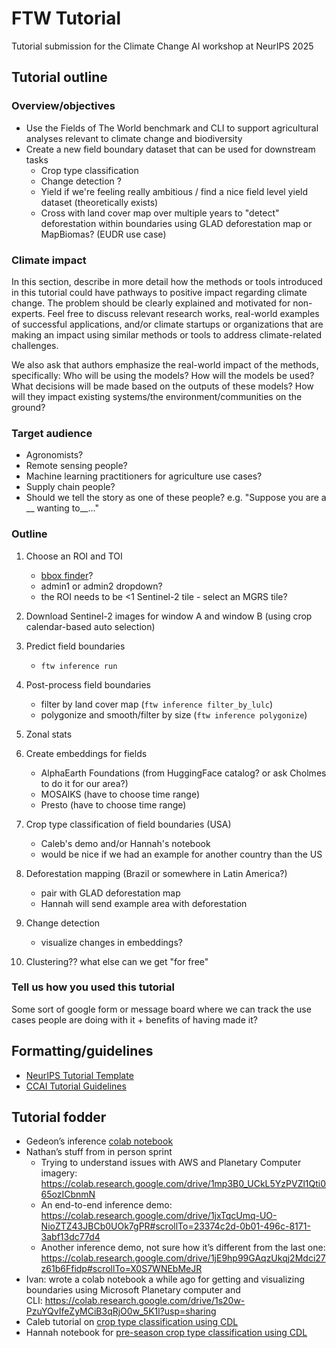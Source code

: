 # FTW Tutorial
Tutorial submission for the Climate Change AI workshop at NeurIPS 2025

## Tutorial outline
### Overview/objectives
- Use the Fields of The World benchmark and CLI to support agricultural analyses relevant to climate change and biodiversity
- Create a new field boundary dataset that can be used for downstream tasks
  - Crop type classification
  - Change detection ?
  - Yield if we're feeling really ambitious / find a nice field level yield dataset (theoretically exists)
  - Cross with land cover map over multiple years to "detect" deforestation within boundaries using GLAD deforestation map or MapBiomas? (EUDR use case)

### Climate impact
In this section, describe in more detail how the methods or tools introduced in this tutorial could have pathways to positive impact regarding climate change. The problem should be clearly explained and motivated for non-experts. Feel free to discuss relevant research works, real-world examples of successful applications, and/or climate startups or organizations that are making an impact using similar methods or tools to address climate-related challenges.

We also ask that authors emphasize the real-world impact of the methods, specifically: Who will be using the models? How will the models be used? What decisions will be made based on the outputs of these models? How will they impact existing systems/the environment/communities on the ground?

### Target audience
- Agronomists?
- Remote sensing people?
- Machine learning practitioners for agriculture use cases?
- Supply chain people?
- Should we tell the story as one of these people? e.g. "Suppose you are a \__ wanting to\__..."

### Outline
1. Choose an ROI and TOI
    - [bbox finder](https://bboxfinder.com/#0.000000,0.000000,0.000000,0.000000)?
    - admin1 or admin2 dropdown?
    - the ROI needs to be <1 Sentinel-2 tile - select an MGRS tile?

2. Download Sentinel-2 images for window A and window B (using crop calendar-based auto selection)
   
4. Predict field boundaries
    - `ftw inference run`
  
4. Post-process field boundaries
    - filter by land cover map (`ftw inference filter_by_lulc`)
    - polygonize and smooth/filter by size (`ftw inference polygonize`)

5. Zonal stats
  
6. Create embeddings for fields
    - AlphaEarth Foundations (from HuggingFace catalog? or ask Cholmes to do it for our  area?)
    - MOSAIKS (have to choose time range)
    - Presto (have to choose time range)
  
7. Crop type classification of field boundaries (USA)
    - Caleb's demo and/or Hannah's notebook
    - would be nice if we had an example for another country than the US
  
8. Deforestation mapping (Brazil or somewhere in Latin America?)
    - pair with GLAD deforestation map
    - Hannah will send example area with deforestation
  
9. Change detection
    - visualize changes in embeddings?
  
10. Clustering?? what else can we get "for free"

### Tell us how you used this tutorial
Some sort of google form or message board where we can track the use cases people are doing with it + benefits of having made it?

## Formatting/guidelines
- [NeurIPS Tutorial Template](https://colab.research.google.com/drive/16OJ1ihddpC5rwUaAv7KZnRO7L0miypE5?usp=sharing)
- [CCAI Tutorial Guidelines](https://docs.google.com/document/d/1Yb_L_yasBnzxuRPHe3FiGaChk3BgQ8UVSHGt-75F_OA/edit?tab=t.0)

## Tutorial fodder
- Gedeon’s inference [colab notebook](https://colab.research.google.com/drive/1Cd7bGK6ysFzAxtChkBcyciGJpp5OfQ3V?authuser=1#scrollTo=ac0MsK22Icux)
- Nathan’s stuff from in person sprint
    - Trying to understand issues with AWS and Planetary Computer imagery: https://colab.research.google.com/drive/1mp3B0_UCkL5YzPVZl1Qti065ozICbnmN
    - An end-to-end inference demo: https://colab.research.google.com/drive/1jxTqcUmq-UO-NioZTZ43JBCb0UOk7gPR#scrollTo=23374c2d-0b01-496c-8171-3abf13dc77d4
    - Another inference demo, not sure how it’s different from the last one: https://colab.research.google.com/drive/1jE9hp99GAqzUkqj2Mdci27z61b6Ffidp#scrollTo=X0S7WNEbMeJR
- Ivan: wrote a colab notebook a while ago for getting and visualizing boundaries using Microsoft Planetary computer and CLI: https://colab.research.google.com/drive/1s20w-PzuYQvIfeZyMCiB3qRjO0w_5K1l?usp=sharing
- Caleb tutorial on [crop type classification using CDL](https://colab.research.google.com/drive/1H8_kiWEJlehPni34sULK-3LsMjOvpCT4?usp=sharing)
- Hannah notebook for [pre-season crop type classification using CDL](https://colab.research.google.com/drive/1xocIpw2FGYhkk4B3fgy7vA-McdszkcfP?usp=sharing)
